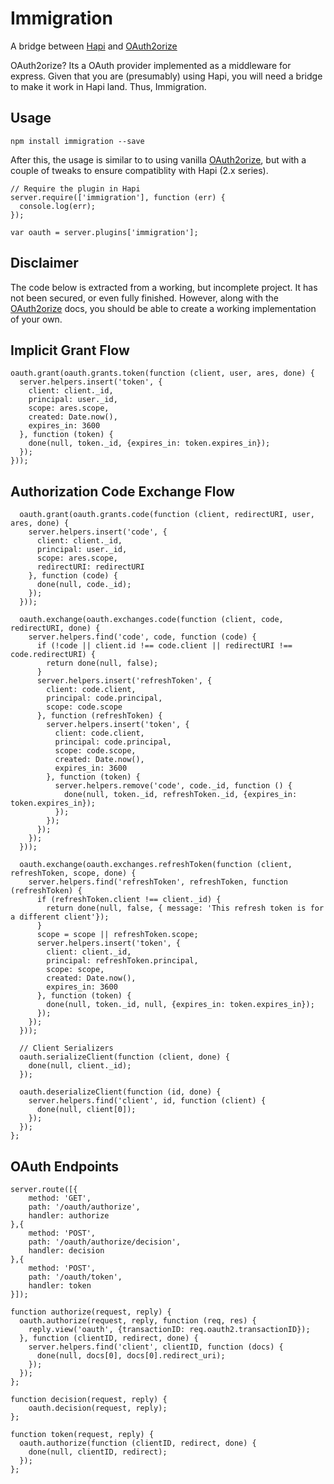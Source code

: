 Immigration
===
A bridge between [Hapi](https://github.com/spumko/hapi) and [OAuth2orize](https://github.com/jaredhanson/oauth2orize)

OAuth2orize? Its a OAuth provider implemented as a middleware for express. Given that you are (presumably) using Hapi, you will need a bridge to make it work in Hapi land. Thus, Immigration.

Usage
---

`npm install immigration --save`

After this, the usage is similar to to using vanilla [OAuth2orize](https://github.com/jaredhanson/oauth2orize), but with a couple of tweaks to ensure compatiblity with Hapi (2.x series).

    // Require the plugin in Hapi
    server.require(['immigration'], function (err) {
      console.log(err);
    });
    
    var oauth = server.plugins['immigration'];
    
Disclaimer
---
The code below is extracted from a working, but incomplete project. It has not been secured, or even fully finished. However, along with the [OAuth2orize](https://github.com/jaredhanson/oauth2orize) docs, you should be able to create a working implementation of your own.
    
Implicit Grant Flow
---
    oauth.grant(oauth.grants.token(function (client, user, ares, done) {
      server.helpers.insert('token', {
        client: client._id,
        principal: user._id,
        scope: ares.scope,
        created: Date.now(),
        expires_in: 3600
      }, function (token) {
        done(null, token._id, {expires_in: token.expires_in});
      });
    }));

Authorization Code Exchange Flow
---
	  oauth.grant(oauth.grants.code(function (client, redirectURI, user, ares, done) {
	    server.helpers.insert('code', {
	      client: client._id,
	      principal: user._id,
	      scope: ares.scope,
	      redirectURI: redirectURI
	    }, function (code) {
	      done(null, code._id);
	    });
	  }));
	
	  oauth.exchange(oauth.exchanges.code(function (client, code, redirectURI, done) {
	    server.helpers.find('code', code, function (code) {
	      if (!code || client.id !== code.client || redirectURI !== code.redirectURI) {
	        return done(null, false);
	      }
	      server.helpers.insert('refreshToken', {
	        client: code.client,
	        principal: code.principal,
	        scope: code.scope
	      }, function (refreshToken) {
	        server.helpers.insert('token', {
	          client: code.client,
	          principal: code.principal,
	          scope: code.scope,
	          created: Date.now(),
	          expires_in: 3600
	        }, function (token) {
	          server.helpers.remove('code', code._id, function () {
	            done(null, token._id, refreshToken._id, {expires_in: token.expires_in});
	          });
	        });
	      });
	    });
	  }));
	
	  oauth.exchange(oauth.exchanges.refreshToken(function (client, refreshToken, scope, done) {
	    server.helpers.find('refreshToken', refreshToken, function (refreshToken) {
	      if (refreshToken.client !== client._id) {
	        return done(null, false, { message: 'This refresh token is for a different client'});
	      }
	      scope = scope || refreshToken.scope;
	      server.helpers.insert('token', {
	        client: client._id,
	        principal: refreshToken.principal,
	        scope: scope,
	        created: Date.now(),
	        expires_in: 3600
	      }, function (token) {
	        done(null, token._id, null, {expires_in: token.expires_in});
	      });
	    });
	  }));
	
	  // Client Serializers
	  oauth.serializeClient(function (client, done) {
	    done(null, client._id);
	  });
	
	  oauth.deserializeClient(function (id, done) {
	    server.helpers.find('client', id, function (client) {
	      done(null, client[0]);
	    });
	  });
	};

OAuth Endpoints
---
    server.route([{
        method: 'GET',
        path: '/oauth/authorize',
        handler: authorize
    },{
        method: 'POST',
        path: '/oauth/authorize/decision',
        handler: decision
    },{
        method: 'POST',
        path: '/oauth/token',
        handler: token
    }]);
    
    function authorize(request, reply) {
      oauth.authorize(request, reply, function (req, res) {
        reply.view('oauth', {transactionID: req.oauth2.transactionID});
      }, function (clientID, redirect, done) {
        server.helpers.find('client', clientID, function (docs) {
          done(null, docs[0], docs[0].redirect_uri);
        });
      });
    };

    function decision(request, reply) {
        oauth.decision(request, reply);
    };

    function token(request, reply) {
      oauth.authorize(function (clientID, redirect, done) {
        done(null, clientID, redirect);
      });
    };
